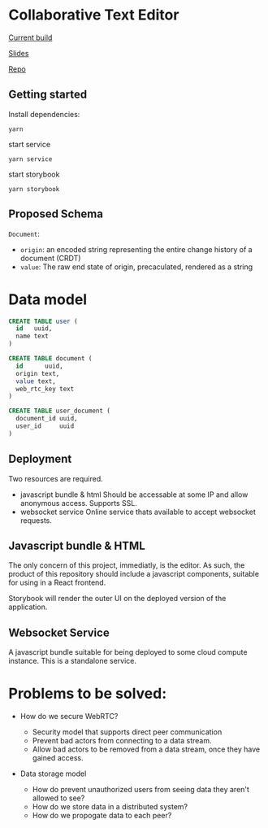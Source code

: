 
# Collaborative Text Editor

[Current build](https://chewnoill.github.io/collaborative-editor/)

[Slides](https://chewnoill.github.io/collaborative-editor/slides)

[Repo](https://github.com/chewnoill/collaborative-editor)

## Getting started

Install dependencies:
```shell
yarn
```

start service
```shell
yarn service
```

start storybook
```shell
yarn storybook
```

## Proposed Schema

`Document`:
- `origin`: an encoded string representing the entire change history of a document (CRDT)
- `value`: The raw end state of origin, precaculated, rendered as a string

# Data model

```sql
CREATE TABLE user (
  id   uuid,
  name text
)
```

```sql
CREATE TABLE document (
  id      uuid,
  origin text,
  value text,
  web_rtc_key text
)
```

```sql
CREATE TABLE user_document (
  document_id uuid,
  user_id     uuid
)
```

## Deployment

Two resources are required.
- javascript bundle & html
    Should be accessable at some IP and allow anonymous access. Supports SSL.
- websocket service
    Online service thats available to accept websocket requests.

## Javascript bundle & HTML

The only concern of this project, immediatly, 
is the editor. As such, the product of this
repository should include a javascript 
components, suitable for using in a React 
frontend.

Storybook will render the outer UI on the
deployed version of the application.

## Websocket Service

A javascript bundle suitable for being
deployed to some cloud compute instance. 
This is a standalone service.

# Problems to be solved:

* How do we secure WebRTC?
  * Security model that supports direct peer communication
  * Prevent bad actors from connecting to a data stream.
  * Allow bad actors to be removed from a data stream, 
once they have gained access.

* Data storage model
  * How do prevent unauthorized users from seeing data they aren't allowed to see?
  * How do we store data in a distributed system?
  * How do we propogate data to each peer?
